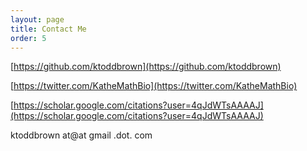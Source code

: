 ```yaml
---
layout: page
title: Contact Me
order: 5
---
```

[https://github.com/ktoddbrown](https://github.com/ktoddbrown)

[https://twitter.com/KatheMathBio](https://twitter.com/KatheMathBio)

[https://scholar.google.com/citations?user=4qJdWTsAAAAJ](https://scholar.google.com/citations?user=4qJdWTsAAAAJ)

ktoddbrown at@at gmail .dot. com
